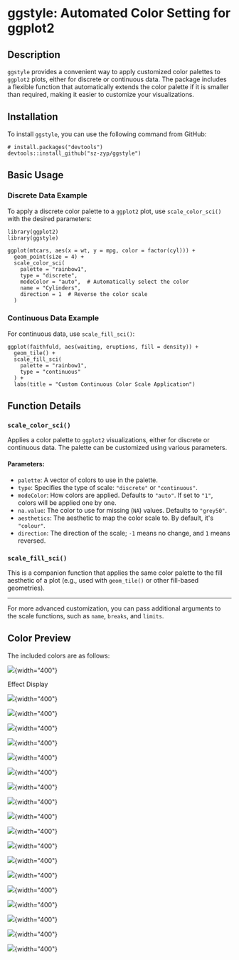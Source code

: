 # ggstyle: Automated Color Setting for ggplot2

## Description

`ggstyle` provides a convenient way to apply customized color palettes to `ggplot2` plots, either for discrete or continuous data. The package includes a flexible function that automatically extends the color palette if it is smaller than required, making it easier to customize your visualizations.

## Installation

To install `ggstyle`, you can use the following command from GitHub:

```
# install.packages("devtools")
devtools::install_github("sz-zyp/ggstyle")
```

## Basic Usage

### Discrete Data Example

To apply a discrete color palette to a `ggplot2` plot, use `scale_color_sci()` with the desired parameters:

```
library(ggplot2)
library(ggstyle)

ggplot(mtcars, aes(x = wt, y = mpg, color = factor(cyl))) +
  geom_point(size = 4) +
  scale_color_sci(
    palette = "rainbow1",
    type = "discrete",
    modeColor = "auto",  # Automatically select the color
    name = "Cylinders",
    direction = 1  # Reverse the color scale
  )
```

### Continuous Data Example

For continuous data, use `scale_fill_sci()`:

```
ggplot(faithfuld, aes(waiting, eruptions, fill = density)) +
  geom_tile() +
  scale_fill_sci(
    palette = "rainbow1",
    type = "continuous"
  ) +
  labs(title = "Custom Continuous Color Scale Application")
```

## Function Details

### `scale_color_sci()`

Applies a color palette to `ggplot2` visualizations, either for discrete or continuous data. The palette can be customized using various parameters.

#### Parameters:

- `palette`: A vector of colors to use in the palette.
- `type`: Specifies the type of scale: `"discrete"` or `"continuous"`.
- `modeColor`: How colors are applied. Defaults to `"auto"`. If set to `"1"`, colors will be applied one by one.
- `na.value`: The color to use for missing (`NA`) values. Defaults to `"grey50"`.
- `aesthetics`: The aesthetic to map the color scale to. By default, it's `"colour"`.
- `direction`: The direction of the scale; `-1` means no change, and `1` means reversed.

### `scale_fill_sci()`

This is a companion function that applies the same color palette to the fill aesthetic of a plot (e.g., used with `geom_tile()` or other fill-based geometries).

------

For more advanced customization, you can pass additional arguments to the scale functions, such as `name`, `breaks`, and `limits`.

## Color Preview

The included colors are as follows:

![](vignettes/img/color.jpg){width="400"}

Effect Display

![](vignettes/img/科研配色_ggstyle_01.png){width="400"}

![](vignettes/img/科研配色_ggstyle_02.png){width="400"}

![](vignettes/img/科研配色_ggstyle_03.png){width="400"}

![](vignettes/img/科研配色_ggstyle_04.png){width="400"}

![](vignettes/img/科研配色_ggstyle_05.png){width="400"}

![](vignettes/img/科研配色_ggstyle_06.png){width="400"}

![](vignettes/img/科研配色_ggstyle_07.png){width="400"}

![](vignettes/img/科研配色_ggstyle_08.png){width="400"}

![](vignettes/img/科研配色_ggstyle_09.png){width="400"}

![](vignettes/img/科研配色_ggstyle_10.png){width="400"}

![](vignettes/img/科研配色_ggstyle_11.png){width="400"}

![](vignettes/img/科研配色_ggstyle_12.png){width="400"}

![](vignettes/img/科研配色_ggstyle_13.png){width="400"}

![](vignettes/img/科研配色_ggstyle_14.png){width="400"}

![](vignettes/img/科研配色_ggstyle_15.png){width="400"}

![](vignettes/img/科研配色_ggstyle_16.png){width="400"}

![](vignettes/img/科研配色_ggstyle_17.png){width="400"}

![](vignettes/img/科研配色_ggstyle_18.png){width="400"}
